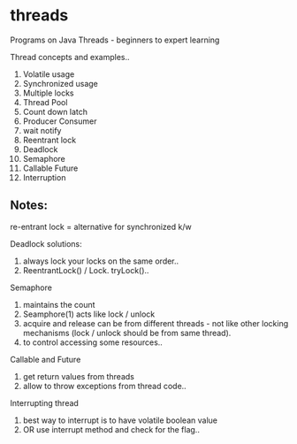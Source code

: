 # threads
Programs on Java Threads - beginners to expert learning

Thread concepts and examples..
1. Volatile usage
2. Synchronized usage
3. Multiple locks
4. Thread Pool
5. Count down latch
6. Producer Consumer 
7. wait notify
8. Reentrant lock
9. Deadlock
10. Semaphore
11. Callable Future
12. Interruption

Notes:
-----
re-entrant lock = alternative for synchronized k/w

Deadlock solutions:
1. always lock your locks on the same order..
2. ReentrantLock() / Lock. tryLock()..

Semaphore
1. maintains the count
2. Seamphore(1) acts like lock / unlock
3. acquire and release can be from different threads - not like other locking mechanisms (lock / unlock should be from same thread).
4. to control accessing some resources..

Callable and Future
1. get return values from threads
2. allow to throw exceptions from thread code..

Interrupting thread
1. best way to interrupt is to have volatile boolean value
2. OR use interrupt method and check for the flag..
